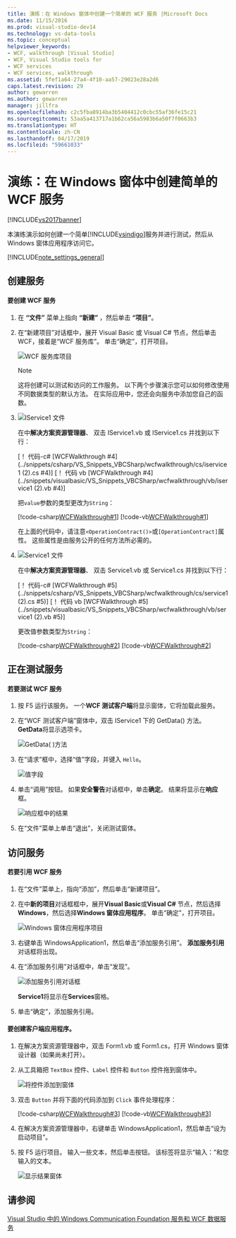 ```yaml
---
title: 演练：在 Windows 窗体中创建一个简单的 WCF 服务 |Microsoft Docs
ms.date: 11/15/2016
ms.prod: visual-studio-dev14
ms.technology: vs-data-tools
ms.topic: conceptual
helpviewer_keywords:
- WCF, walkthrough [Visual Studio]
- WCF, Visual Studio tools for
- WCF services
- WCF services, walkthrough
ms.assetid: 5fef1a64-27a4-4f10-aa57-29023e28a2d6
caps.latest.revision: 29
author: gewarren
ms.author: gewarren
manager: jillfra
ms.openlocfilehash: c2c5fba8914ba3b5404412c0cbc55af36fe15c21
ms.sourcegitcommit: 53aa5a413717a1b62ca56a5983b6a50f7f0663b3
ms.translationtype: HT
ms.contentlocale: zh-CN
ms.lasthandoff: 04/17/2019
ms.locfileid: "59661033"
---
```

# <a name="walkthrough-creating-a-simple-wcf-service-in-windows-forms"></a>演练：在 Windows 窗体中创建简单的 WCF 服务
[!INCLUDE[vs2017banner](../includes/vs2017banner.md)]

本演练演示如何创建一个简单[!INCLUDE[vsindigo](../includes/vsindigo-md.md)]服务并进行测试，然后从 Windows 窗体应用程序访问它。  
  
 [!INCLUDE[note_settings_general](../includes/note-settings-general-md.md)]  
  
## <a name="creating-the-service"></a>创建服务  
  
#### <a name="to-create-a-wcf-service"></a>要创建 WCF 服务  
  
1.  在 **“文件”** 菜单上指向 **“新建”** ，然后单击 **“项目”**。  
  
2.  在“新建项目”对话框中，展开 Visual Basic 或 Visual C# 节点，然后单击 WCF，接着是“WCF 服务库”。 单击“确定”，打开项目。  
  
     ![WCF 服务库项目](../data-tools/media/wcf1.PNG "wcf1")  
  
    > [!NOTE]
    >  这将创建可以测试和访问的工作服务。 以下两个步骤演示您可以如何修改使用不同数据类型的默认方法。 在实际应用中，您还会向服务中添加您自己的函数。  
  
3.  ![IService1 文件](../data-tools/media/wcf2.png "wcf2")  
  
     在中**解决方案资源管理器**、 双击 IService1.vb 或 IService1.cs 并找到以下行：  
  
     [！ 代码-c# [WCFWalkthrough #4] (../snippets/csharp/VS_Snippets_VBCSharp/wcfwalkthrough/cs/iservice1 (2).cs #4)] [！ 代码 vb [WCFWalkthrough #4] (../snippets/visualbasic/VS_Snippets_VBCSharp/wcfwalkthrough/vb/iservice1 (2).vb #4)]  
  
     把`value`参数的类型更改为`String`：  
  
     [!code-csharp[WCFWalkthrough#1](../snippets/csharp/VS_Snippets_VBCSharp/wcfwalkthrough/cs/iservice1.cs#1)]
     [!code-vb[WCFWalkthrough#1](../snippets/visualbasic/VS_Snippets_VBCSharp/wcfwalkthrough/vb/iservice1.vb#1)]  
  
     在上面的代码中，请注意`<OperationContract()>`或`[OperationContract]`属性。 这些属性是由服务公开的任何方法所必需的。  
  
4.  ![Service1 文件](../data-tools/media/wcf3.png "wcf3")  
  
     在中**解决方案资源管理器**、 双击 Service1.vb 或 Service1.cs 并找到以下行：  
  
     [！ 代码-c# [WCFWalkthrough #5] (../snippets/csharp/VS_Snippets_VBCSharp/wcfwalkthrough/cs/service1 (2).cs #5)] [！ 代码 vb [WCFWalkthrough #5] (../snippets/visualbasic/VS_Snippets_VBCSharp/wcfwalkthrough/vb/service1 (2).vb #5)]  
  
     更改值参数类型为`String`：  
  
     [!code-csharp[WCFWalkthrough#2](../snippets/csharp/VS_Snippets_VBCSharp/wcfwalkthrough/cs/service1.cs#2)]
     [!code-vb[WCFWalkthrough#2](../snippets/visualbasic/VS_Snippets_VBCSharp/wcfwalkthrough/vb/service1.vb#2)]  
  
## <a name="testing-the-service"></a>正在测试服务  
  
#### <a name="to-test-a-wcf-service"></a>若要测试 WCF 服务  
  
1.  按 F5 运行该服务。 一个**WCF 测试客户端**将显示窗体，它将加载此服务。  
  
2.  在“WCF 测试客户端”窗体中，双击 IService1 下的 GetData() 方法。 **GetData**将显示选项卡。  
  
     ![GetData&#40; &#41;方法](../data-tools/media/wcf4.png "wcf4")  
  
3.  在“请求”框中，选择“值”字段，并键入 `Hello`。  
  
     ![值字段](../data-tools/media/wcf5.png "wcf5")  
  
4.  单击“调用”按钮。 如果**安全警告**对话框中，单击**确定**。 结果将显示在**响应**框。  
  
     ![响应框中的结果](../data-tools/media/wcf6.png "wcf6")  
  
5.  在“文件”菜单上单击“退出”，关闭测试窗体。  
  
## <a name="accessing-the-service"></a>访问服务  
  
#### <a name="to-reference-a-wcf-service"></a>若要引用 WCF 服务  
  
1.  在“文件”菜单上，指向“添加”，然后单击“新建项目”。  
  
2.  在中**新的项目**对话框框中，展开**Visual Basic**或**Visual C#** 节点，然后选择**Windows**，然后选择**Windows 窗体应用程序**。 单击“确定”，打开项目。  
  
     ![Windows 窗体应用程序项目](../data-tools/media/wcf7.png "wcf7")  
  
3.  右键单击 WindowsApplication1，然后单击“添加服务引用”。 **添加服务引用**对话框将出现。  
  
4.  在“添加服务引用”对话框中，单击“发现”。  
  
     ![添加服务引用对话框](../data-tools/media/wcf8.png "wcf8")  
  
     **Service1**将显示在**Services**窗格。  
  
5.  单击“确定”，添加服务引用。  
  
#### <a name="to-build-a-client-application"></a>要创建客户端应用程序。  
  
1.  在解决方案资源管理器中，双击 Form1.vb 或 Form1.cs，打开 Windows 窗体设计器（如果尚未打开）。  
  
2.  从工具箱把 `TextBox` 控件、`Label` 控件和 `Button` 控件拖到窗体中。  
  
     ![将控件添加到窗体](../data-tools/media/wcf9.png "wcf9")  
  
3.  双击 `Button` 并将下面的代码添加到 `Click` 事件处理程序：  
  
     [!code-csharp[WCFWalkthrough#3](../snippets/csharp/VS_Snippets_VBCSharp/wcfwalkthrough/cs/form1.cs#3)]
     [!code-vb[WCFWalkthrough#3](../snippets/visualbasic/VS_Snippets_VBCSharp/wcfwalkthrough/vb/form1.vb#3)]  
  
4.  在解决方案资源管理器中，右键单击 WindowsApplication1，然后单击“设为启动项目”。  
  
5.  按 F5 运行项目。 输入一些文本，然后单击按钮。 该标签将显示“输入：”和您输入的文本。  
  
     ![显示结果窗体](../data-tools/media/wcf10.png "wcf10")  
  
## <a name="see-also"></a>请参阅  
 [Visual Studio 中的 Windows Communication Foundation 服务和 WCF 数据服务](../data-tools/windows-communication-foundation-services-and-wcf-data-services-in-visual-studio.md)

